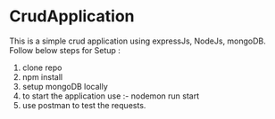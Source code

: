 # CrudApplication
This is a simple crud application using expressJs, NodeJs, mongoDB.
Follow below steps for Setup :
1) clone repo
2) npm install
3) setup mongoDB locally
4) to start the application use :- nodemon run start
5) use postman to test the requests.
